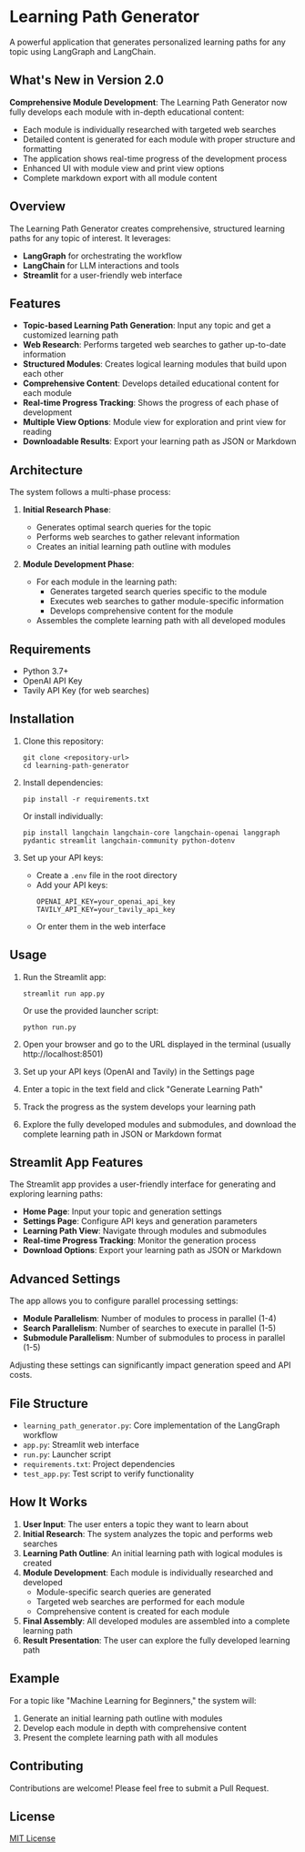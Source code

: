 # Learning Path Generator

A powerful application that generates personalized learning paths for any topic using LangGraph and LangChain.

## What's New in Version 2.0

**Comprehensive Module Development**: The Learning Path Generator now fully develops each module with in-depth educational content:

- Each module is individually researched with targeted web searches
- Detailed content is generated for each module with proper structure and formatting
- The application shows real-time progress of the development process
- Enhanced UI with module view and print view options
- Complete markdown export with all module content

## Overview

The Learning Path Generator creates comprehensive, structured learning paths for any topic of interest. It leverages:

- **LangGraph** for orchestrating the workflow
- **LangChain** for LLM interactions and tools
- **Streamlit** for a user-friendly web interface

## Features

- **Topic-based Learning Path Generation**: Input any topic and get a customized learning path
- **Web Research**: Performs targeted web searches to gather up-to-date information
- **Structured Modules**: Creates logical learning modules that build upon each other
- **Comprehensive Content**: Develops detailed educational content for each module
- **Real-time Progress Tracking**: Shows the progress of each phase of development
- **Multiple View Options**: Module view for exploration and print view for reading
- **Downloadable Results**: Export your learning path as JSON or Markdown

## Architecture

The system follows a multi-phase process:

1. **Initial Research Phase**:
   - Generates optimal search queries for the topic
   - Performs web searches to gather relevant information
   - Creates an initial learning path outline with modules

2. **Module Development Phase**:
   - For each module in the learning path:
     - Generates targeted search queries specific to the module
     - Executes web searches to gather module-specific information
     - Develops comprehensive content for the module
   - Assembles the complete learning path with all developed modules

## Requirements

- Python 3.7+
- OpenAI API Key
- Tavily API Key (for web searches)

## Installation

1. Clone this repository:
   ```
   git clone <repository-url>
   cd learning-path-generator
   ```

2. Install dependencies:
   ```
   pip install -r requirements.txt
   ```
   
   Or install individually:
   ```
   pip install langchain langchain-core langchain-openai langgraph pydantic streamlit langchain-community python-dotenv
   ```

3. Set up your API keys:
   - Create a `.env` file in the root directory
   - Add your API keys:
     ```
     OPENAI_API_KEY=your_openai_api_key
     TAVILY_API_KEY=your_tavily_api_key
     ```
   - Or enter them in the web interface

## Usage

1. Run the Streamlit app:
   ```
   streamlit run app.py
   ```

   Or use the provided launcher script:
   ```
   python run.py
   ```

2. Open your browser and go to the URL displayed in the terminal (usually http://localhost:8501)

3. Set up your API keys (OpenAI and Tavily) in the Settings page

4. Enter a topic in the text field and click "Generate Learning Path"

5. Track the progress as the system develops your learning path

6. Explore the fully developed modules and submodules, and download the complete learning path in JSON or Markdown format

## Streamlit App Features

The Streamlit app provides a user-friendly interface for generating and exploring learning paths:

- **Home Page**: Input your topic and generation settings
- **Settings Page**: Configure API keys and generation parameters
- **Learning Path View**: Navigate through modules and submodules
- **Real-time Progress Tracking**: Monitor the generation process
- **Download Options**: Export your learning path as JSON or Markdown

## Advanced Settings

The app allows you to configure parallel processing settings:

- **Module Parallelism**: Number of modules to process in parallel (1-4)
- **Search Parallelism**: Number of searches to execute in parallel (1-5)
- **Submodule Parallelism**: Number of submodules to process in parallel (1-5)

Adjusting these settings can significantly impact generation speed and API costs.

## File Structure

- `learning_path_generator.py`: Core implementation of the LangGraph workflow
- `app.py`: Streamlit web interface
- `run.py`: Launcher script
- `requirements.txt`: Project dependencies
- `test_app.py`: Test script to verify functionality

## How It Works

1. **User Input**: The user enters a topic they want to learn about
2. **Initial Research**: The system analyzes the topic and performs web searches
3. **Learning Path Outline**: An initial learning path with logical modules is created
4. **Module Development**: Each module is individually researched and developed
   - Module-specific search queries are generated
   - Targeted web searches are performed for each module
   - Comprehensive content is created for each module
5. **Final Assembly**: All developed modules are assembled into a complete learning path
6. **Result Presentation**: The user can explore the fully developed learning path

## Example

For a topic like "Machine Learning for Beginners," the system will:

1. Generate an initial learning path outline with modules
2. Develop each module in depth with comprehensive content
3. Present the complete learning path with all modules

## Contributing

Contributions are welcome! Please feel free to submit a Pull Request.

## License

[MIT License](LICENSE) 